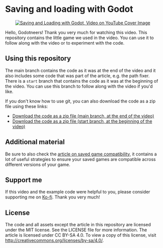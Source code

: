 # Saving and loading with Godot

<p align="center">
  <p align="center">
  <a href="https://www.youtube.com/watch?v=43BZsLZheA4"><img src="https://i3.ytimg.com/vi/43BZsLZheA4/hqdefault.jpg" alt="Saving and Loading with Godot, Video on YouTube Cover Image"></a> 
  </p>
</p>

Hello, Godotneers! Thank you very much for watching this video. This repository contains the little game we used in the video. You can use it to follow along with the video or to experiment with the code. 

## Using this repository
The main branch contains the code as it was at the end of the video and it also includes some code that was part of the article, e.g. the path fixer. There is a `start` branch that contains the code as it was at the beginning of the video. You can use this branch to follow along with the video if you'd like.

If you don't know how to use git, you can also download the code as a zip file using these links:

- [Download the code as a zip file (main branch, at the end of the video)](https://github.com/godotneers/saving-loading-video/archive/refs/heads/main.zip)
- [Download the code as a zip file (start branch, at the beginning of the video)](https://github.com/godotneers/saving-loading-video/archive/refs/heads/start.zip)

## Additional material

Be sure to also check the [article on saved game compatibility](https://raw.githubusercontent.com/godotneers/saving-loading-video/main/godotneers-ensuring-saved-game-compatibility.pdf), it contains a lot of useful strategies to ensure your saved games are compatible across different versions of your game.


## Support me

If this video and the example code were helpful to you, please consider supporting me on [Ko-fi](https://ko-fi.com/derkork). Thank you very much!

## License

The code and all assets except the article in this repository are licensed under the MIT license. See the LICENSE file for more information. The article is licensed under CC BY-SA 4.0. To view a copy of this license, visit http://creativecommons.org/licenses/by-sa/4.0/.